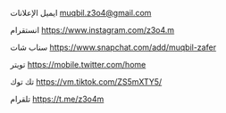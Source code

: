 ايميل الإعلانات
muqbil.z3o4@gmail.com

انستقرام 
https://www.instagram.com/z3o4.m

سناب شات
https://www.snapchat.com/add/muqbil-zafer

تويتر
https://mobile.twitter.com/home

تك توك
https://vm.tiktok.com/ZS5mXTY5/

تلقرام
https://t.me/z3o4m
